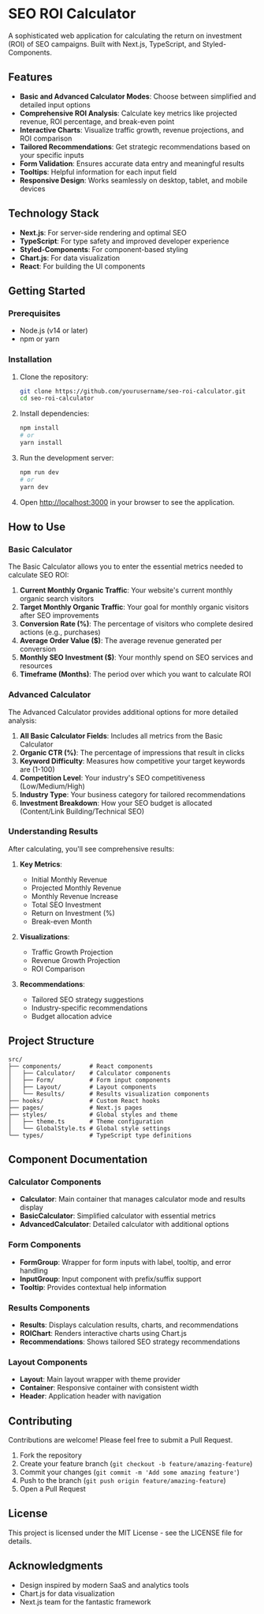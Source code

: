 # SEO ROI Calculator

A sophisticated web application for calculating the return on investment (ROI) of SEO campaigns. Built with Next.js, TypeScript, and Styled-Components.

## Features

- **Basic and Advanced Calculator Modes**: Choose between simplified and detailed input options
- **Comprehensive ROI Analysis**: Calculate key metrics like projected revenue, ROI percentage, and break-even point
- **Interactive Charts**: Visualize traffic growth, revenue projections, and ROI comparison
- **Tailored Recommendations**: Get strategic recommendations based on your specific inputs
- **Form Validation**: Ensures accurate data entry and meaningful results
- **Tooltips**: Helpful information for each input field
- **Responsive Design**: Works seamlessly on desktop, tablet, and mobile devices

## Technology Stack

- **Next.js**: For server-side rendering and optimal SEO
- **TypeScript**: For type safety and improved developer experience
- **Styled-Components**: For component-based styling
- **Chart.js**: For data visualization
- **React**: For building the UI components

## Getting Started

### Prerequisites

- Node.js (v14 or later)
- npm or yarn

### Installation

1. Clone the repository:
   ```bash
   git clone https://github.com/yourusername/seo-roi-calculator.git
   cd seo-roi-calculator
   ```

2. Install dependencies:
   ```bash
   npm install
   # or
   yarn install
   ```

3. Run the development server:
   ```bash
   npm run dev
   # or
   yarn dev
   ```

4. Open [http://localhost:3000](http://localhost:3000) in your browser to see the application.

## How to Use

### Basic Calculator

The Basic Calculator allows you to enter the essential metrics needed to calculate SEO ROI:

1. **Current Monthly Organic Traffic**: Your website's current monthly organic search visitors
2. **Target Monthly Organic Traffic**: Your goal for monthly organic visitors after SEO improvements
3. **Conversion Rate (%)**: The percentage of visitors who complete desired actions (e.g., purchases)
4. **Average Order Value ($)**: The average revenue generated per conversion
5. **Monthly SEO Investment ($)**: Your monthly spend on SEO services and resources
6. **Timeframe (Months)**: The period over which you want to calculate ROI

### Advanced Calculator

The Advanced Calculator provides additional options for more detailed analysis:

1. **All Basic Calculator Fields**: Includes all metrics from the Basic Calculator
2. **Organic CTR (%)**: The percentage of impressions that result in clicks
3. **Keyword Difficulty**: Measures how competitive your target keywords are (1-100)
4. **Competition Level**: Your industry's SEO competitiveness (Low/Medium/High)
5. **Industry Type**: Your business category for tailored recommendations
6. **Investment Breakdown**: How your SEO budget is allocated (Content/Link Building/Technical SEO)

### Understanding Results

After calculating, you'll see comprehensive results:

1. **Key Metrics**:
   - Initial Monthly Revenue
   - Projected Monthly Revenue
   - Monthly Revenue Increase
   - Total SEO Investment
   - Return on Investment (%)
   - Break-even Month

2. **Visualizations**:
   - Traffic Growth Projection
   - Revenue Growth Projection
   - ROI Comparison

3. **Recommendations**:
   - Tailored SEO strategy suggestions
   - Industry-specific recommendations
   - Budget allocation advice

## Project Structure

```
src/
├── components/        # React components
│   ├── Calculator/    # Calculator components
│   ├── Form/          # Form input components
│   ├── Layout/        # Layout components
│   └── Results/       # Results visualization components
├── hooks/             # Custom React hooks
├── pages/             # Next.js pages
├── styles/            # Global styles and theme
│   ├── theme.ts       # Theme configuration
│   └── GlobalStyle.ts # Global style settings
└── types/             # TypeScript type definitions
```

## Component Documentation

### Calculator Components

- **Calculator**: Main container that manages calculator mode and results display
- **BasicCalculator**: Simplified calculator with essential metrics
- **AdvancedCalculator**: Detailed calculator with additional options

### Form Components

- **FormGroup**: Wrapper for form inputs with label, tooltip, and error handling
- **InputGroup**: Input component with prefix/suffix support
- **Tooltip**: Provides contextual help information

### Results Components

- **Results**: Displays calculation results, charts, and recommendations
- **ROIChart**: Renders interactive charts using Chart.js
- **Recommendations**: Shows tailored SEO strategy recommendations

### Layout Components

- **Layout**: Main layout wrapper with theme provider
- **Container**: Responsive container with consistent width
- **Header**: Application header with navigation

## Contributing

Contributions are welcome! Please feel free to submit a Pull Request.

1. Fork the repository
2. Create your feature branch (`git checkout -b feature/amazing-feature`)
3. Commit your changes (`git commit -m 'Add some amazing feature'`)
4. Push to the branch (`git push origin feature/amazing-feature`)
5. Open a Pull Request

## License

This project is licensed under the MIT License - see the LICENSE file for details.

## Acknowledgments

- Design inspired by modern SaaS and analytics tools
- Chart.js for data visualization
- Next.js team for the fantastic framework
